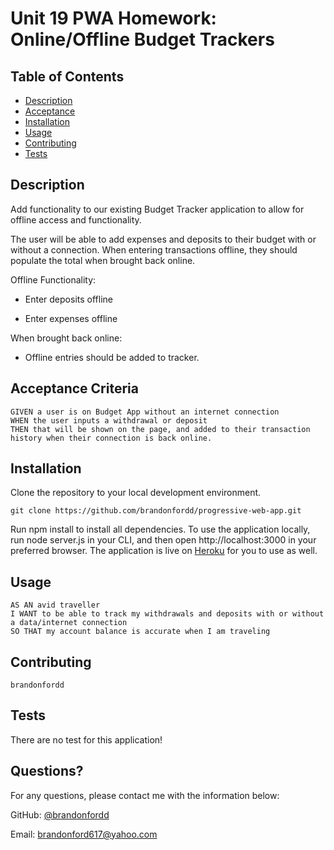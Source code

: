 # Unit 19 PWA Homework: Online/Offline Budget Trackers

## Table of Contents
* [Description](#description)
* [Acceptance](#acceptance)
* [Installation](#installation)
* [Usage](#usage)
* [Contributing](#contributing)
* [Tests](#tests)

## Description

Add functionality to our existing Budget Tracker application to allow for offline access and functionality.

The user will be able to add expenses and deposits to their budget with or without a connection. When entering transactions offline, they should populate the total when brought back online.

Offline Functionality:

  * Enter deposits offline

  * Enter expenses offline

When brought back online:

  * Offline entries should be added to tracker.

## Acceptance Criteria

```
GIVEN a user is on Budget App without an internet connection
WHEN the user inputs a withdrawal or deposit
THEN that will be shown on the page, and added to their transaction history when their connection is back online.

```
## Installation
Clone the repository to your local development environment.
```
git clone https://github.com/brandonfordd/progressive-web-app.git
```

Run npm install to install all dependencies. To use the application locally, run node server.js in your CLI, 
and then open http://localhost:3000 in your preferred browser. The application is live on 
[Heroku](https://calm-crag-38234.herokuapp.com/) for you to use as well.

## Usage 
```
AS AN avid traveller
I WANT to be able to track my withdrawals and deposits with or without a data/internet connection
SO THAT my account balance is accurate when I am traveling
```

## Contributing
```
brandonfordd
```
## Tests
There are no test for this application!

## Questions?
For any questions, please contact me with the information below:

GitHub: [@brandonfordd](https://api.github.com/users/brandonfordd)

Email: brandonford617@yahoo.com